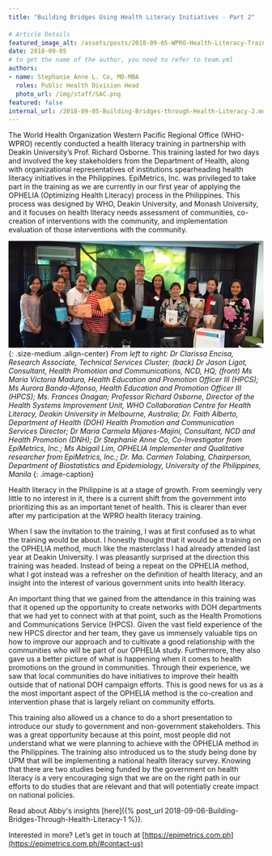 ```yaml
---
title: "Building Bridges Using Health Literacy Initiatives - Part 2"

# Article Details
featured_image_alt: /assets/posts/2018-09-05-WPRO-Health-Literacy-Training/1.png
date: 2018-09-05
# to get the name of the author, you need to refer to team.yml
authors:
- name: Stephanie Anne L. Co, MD-MBA
  roles: Public Health Division Head
  photo_url: /img/staff/SAC.png
featured: false
internal_url: /2018-09-05-Building-Bridges-through-Health-Literacy-2.md
---
```


The World Health Organization Western Pacific Regional Office (WHO-WPRO) recently conducted a health literacy training in partnership with Deakin University’s Prof. Richard Osborne. This training lasted for two days and involved the key stakeholders from the Department of Health, along with organizational representatives of institutions spearheading health literacy initiatives in the Philippines. EpiMetrics, Inc. was privileged to take part in the training as we are currently in our first year of applying the OPHELIA (Optimizing Health Literacy) process in the Philippines. This process was designed by WHO, Deakin University, and Monash University, and it focuses on health literacy needs assessment of communities, co-creation of interventions with the community, and implementation evaluation of those interventions with the community. 

![](/assets/posts/2018-09-05-WPRO-Health-Literacy-Training/1.png){: .size-medium .align-center}
_From left to right: Dr Clarissa Encisa, Research Associate, Technical Services Cluster; (back) Dr Jason Ligot, Consultant, Health Promotion and Communications, NCD, HQ; (front) Ms Maria Victoria Madura, Health Education and Promotion Officer III (HPCS); Ms Aurora Banda-Alfonso, Health Education and Promotion Officer III (HPCS); Ms. Frances Onagan; Professor Richard Osborne, Director of the Health Systems Improvement Unit, WHO Collaboration Centre for Health Literacy, Deakin University in Melbourne, Australia; Dr. Faith Alberto, Department of Health (DOH) Health Promotion and Communication Services Director; Dr Maria Carmela Mijares-Majini, Consultant, NCD and Health Promotion (DNH); Dr Stephanie Anne Co, Co-Investigator from EpiMetrics, Inc.; Ms Abigail Lim, OPHELIA Implementer and Qualitative researcher from EpiMetrics, Inc.; Dr. Ma. Carmen Tolabing, Chairperson, Department of Biostatistics and Epidemiology, University of the Philippines, Manila_
{: .image-caption}

Health literacy in the Philippine is at a stage of growth. From seemingly very little to no interest in it, there is a current shift from the government into prioritizing this as an important tenet of health. This is clearer than ever after my participation at the WPRO health literacy training.

When I saw the invitation to the training, I was at first confused as to what the training would be about. I honestly thought that it would be a training on the OPHELIA method, much like the masterclass I had already attended last year at Deakin University. I was pleasantly surprised at the direction this training was headed. Instead of being a repeat on the OPHELIA method, what I got instead was a refresher on the definition of health literacy, and an insight into the interest of various government units into health literacy. 

An important thing that we gained from the attendance in this training was that it opened up the opportunity to create networks with DOH departments that we had yet to connect with at that point, such as the Health Promotions and Communications Service (HPCS). Given the vast field experience of the new HPCS director and her team, they gave us immensely valuable tips on how to improve our approach and to cultivate a good relationship with the communities who will be part of our OPHELIA study. Furthermore, they also gave us a better picture of what is happening when it comes to health promotions on the ground in communities. Through their experience, we saw that local communities do have initiatives to improve their health outside that of national DOH campaign efforts. This is good news for us as a the most important aspect of the OPHELIA method is the co-creation and intervention phase that is largely reliant on community efforts.  

This training also allowed us a chance to do a short presentation to introduce our study to government and non-government stakeholders. This was a great opportunity because at this point, most people did not understand what we were planning to achieve with the OPHELIA method in the Philippines. The training also introduced us to the study being done by UPM that will be implementing a national health literacy survey. Knowing that there are two studies being funded by the government on health literacy is a very encouraging sign that we are on the right path in our efforts to do studies that are relevant and that will potentially create impact on national policies. 

Read about Abby's insights [here]({% post_url 2018-09-06-Building-Bridges-Through-Health-Literacy-1 %}).

Interested in more? Let’s get in touch at [https://epimetrics.com.ph](https://epimetrics.com.ph/#contact-us)

